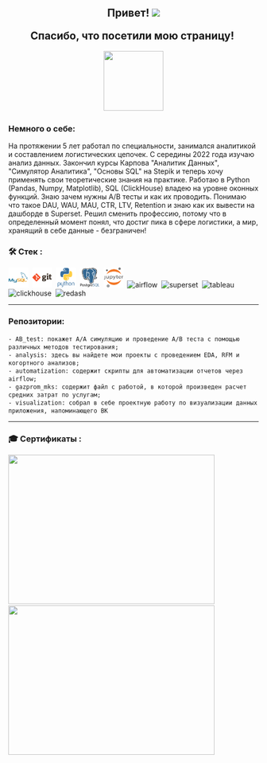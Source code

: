   <h2 align="center">
  
  Привет!  <img src="https://media.giphy.com/media/hvRJCLFzcasrR4ia7z/giphy.gif" width="30px"/> 
  <div align="center">
  Спасибо, что посетили мою страницу! <img src="https://komarev.com/ghpvc/?username=echernobrivets&style=flat-square&color=blue" alt=""/>
  </div>
  </h2> 
  
  <div align="center">
  <img src="https://media.giphy.com/media/grlkPWm6vpdRqZqMQV/giphy.gif" width="120" height="120"/>
    </div>
 <h3 align="left">
  Немного о себе:
  </h3>
На протяжении 5 лет работал по специальности, занимался аналитикой и составлением логистических цепочек. С середины 2022 года изучаю анализ данных. Закончил курсы Карпова "Аналитик Данных", "Симулятор Аналитика", "Основы SQL" на Stepik и теперь хочу применять свои теоретические знания на практике. Работаю в Python (Pandas, Numpy, Matplotlib), SQL (ClickHouse) владею на уровне оконных функций. Знаю зачем нужны А/В тесты и как их проводить. Понимаю что такое DAU, WAU, MAU, CTR, LTV, Retention и знаю как их вывести на дашборде в Superset. Решил сменить профессию, потому что в определенный момент понял, что достиг пика в сфере логистики, а мир, хранящий в себе данные - безграничен!     

### :hammer_and_wrench: Стек :
                                                                                                
 <div>
  
  <img src="https://github.com/devicons/devicon/blob/master/icons/mysql/mysql-original-wordmark.svg" title="MySQL"  alt="MySQL" width="40" height="40"/>&nbsp;
  <img src="https://github.com/devicons/devicon/blob/master/icons/git/git-original-wordmark.svg" title="Git" alt="Git" width="40" height="40"/>&nbsp;
  <img src="https://github.com/devicons/devicon/blob/master/icons/python/python-original-wordmark.svg" title="python" alt="python" width="40" height="40"/>&nbsp;
  <img src="https://github.com/devicons/devicon/blob/master/icons/postgresql/postgresql-original-wordmark.svg" title="postgresql" alt="postgresql" width="40" height="40"/>&nbsp;
  <img src="https://github.com/devicons/devicon/blob/master/icons/jupyter/jupyter-original-wordmark.svg" title="jupyter" alt="jupyter" width="40" height="40"/>&nbsp;
  <img src="https://fossies.org/linux/apache-airflow/docs/apache-airflow/img/logos/airflow_dark_bg.png" title="airflow" alt="airflow" width="40" height="40"/>&nbsp;
  <img src="https://secure.meetupstatic.com/photos/event/6/2/6/e/highres_488545198.jpeg" title="superset" alt="superset" width="60" height="40"/>&nbsp;
  <img src="https://www.macitynet.it/wp-content/uploads/2014/06/TableauDesktopico.jpg" title="tableau" alt="tableau" width="40" height="40"/>&nbsp;
  <img src="https://logojinni.com/image/logos/clickhouse.svg" title="clickhouse" alt="clickhouse" width="40" height="40"/>&nbsp;
  <img src="https://images.g2crowd.com/uploads/product/image/social_landscape/social_landscape_b1662d4ab6e2a4dc412cadb7bd2083d0/redash.png" title="redash" alt="redash" width="70" height="40"/>&nbsp;
     
</div> 

---

  ### Репозитории:
    - AB_test: покажет А/А симуляцию и проведение А/В теста с помощью различных методов тестирования;
    - analysis: здесь вы найдете мои проекты с проведением EDA, RFM и когортного анализов;
    - automatization: содержит скрипты для автоматизации отчетов через airflow; 
    - gazprom_mks: содержит файл с работой, в которой произведен расчет средних затрат по услугам;
    - visualization: собрал в себе проектную работу по визуализации данных приложения, напоминающего ВК
    
  ---
  ### :mortar_board: Сертификаты :
  
  <div>
  <img src="https://user-images.githubusercontent.com/119677708/217239378-9d27198e-0043-4478-8e18-5c3ed5b4b870.jpg" width="415" height="300"/>&nbsp;
  <img src="https://user-images.githubusercontent.com/119677708/217240242-388f8f57-fcf4-46aa-9314-6967191aaa8b.jpg" width="415" height="300"/>&nbsp;
 
  </div> 
